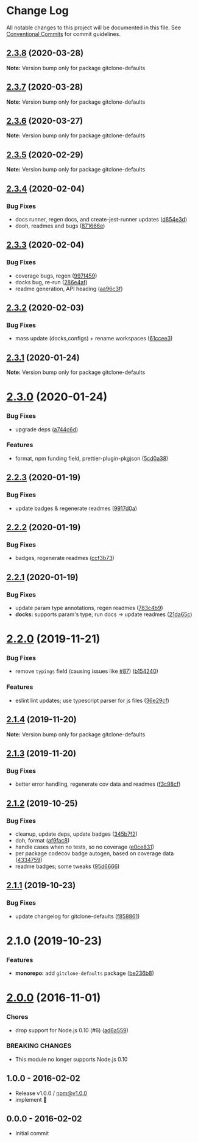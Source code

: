 # Change Log

All notable changes to this project will be documented in this file.
See [Conventional Commits](https://conventionalcommits.org) for commit guidelines.

## [2.3.8](https://github.com/tunnckoCore/opensource/compare/gitclone-defaults@2.3.7...gitclone-defaults@2.3.8) (2020-03-28)

**Note:** Version bump only for package gitclone-defaults





## [2.3.7](https://github.com/tunnckoCore/opensource/compare/gitclone-defaults@2.3.6...gitclone-defaults@2.3.7) (2020-03-28)

**Note:** Version bump only for package gitclone-defaults





## [2.3.6](https://github.com/tunnckoCore/opensource/compare/gitclone-defaults@2.3.5...gitclone-defaults@2.3.6) (2020-03-27)

**Note:** Version bump only for package gitclone-defaults





## [2.3.5](https://github.com/tunnckoCore/opensource/compare/gitclone-defaults@2.3.4...gitclone-defaults@2.3.5) (2020-02-29)

**Note:** Version bump only for package gitclone-defaults





## [2.3.4](https://github.com/tunnckoCore/opensource/compare/gitclone-defaults@2.3.3...gitclone-defaults@2.3.4) (2020-02-04)


### Bug Fixes

* docs runner, regen docs, and create-jest-runner updates ([d854e3d](https://github.com/tunnckoCore/opensource/commit/d854e3d335fa1d2c82d87321a07c6659fe6dcee1))
* dooh, readmes and bugs ([871666e](https://github.com/tunnckoCore/opensource/commit/871666e7eabbca6bf65cbc257311f0a46d410752))





## [2.3.3](https://github.com/tunnckoCore/opensource/compare/gitclone-defaults@2.3.2...gitclone-defaults@2.3.3) (2020-02-04)


### Bug Fixes

* coverage bugs, regen ([997f459](https://github.com/tunnckoCore/opensource/commit/997f459bff26b47f9119b4b7046f7b7d8b7afd6c))
* docks bug, re-run ([286e4af](https://github.com/tunnckoCore/opensource/commit/286e4af4de74899decf0bf71124b0abb214c887a))
* readme generation, API heading ([aa96c3f](https://github.com/tunnckoCore/opensource/commit/aa96c3f06af5a27b0e3b4119b92a9f7978e0e251))





## [2.3.2](https://github.com/tunnckoCore/opensource/compare/gitclone-defaults@2.3.1...gitclone-defaults@2.3.2) (2020-02-03)


### Bug Fixes

* mass update (docks,configs) + rename workspaces ([61ccee3](https://github.com/tunnckoCore/opensource/commit/61ccee33ca1cce122de9c7d6522a7a2913f65828))





## [2.3.1](https://github.com/tunnckoCore/opensource/compare/gitclone-defaults@2.3.0...gitclone-defaults@2.3.1) (2020-01-24)

**Note:** Version bump only for package gitclone-defaults





# [2.3.0](https://github.com/tunnckoCore/opensource/compare/gitclone-defaults@2.2.3...gitclone-defaults@2.3.0) (2020-01-24)


### Bug Fixes

* upgrade deps ([a744c6d](https://github.com/tunnckoCore/opensource/commit/a744c6dbef340b51e246ecf874579a752b7aa35a))


### Features

* format, npm funding field, prettier-plugin-pkgjson ([5cd0a38](https://github.com/tunnckoCore/opensource/commit/5cd0a389a731e5634636f1a124decbaf36807824))





## [2.2.3](https://github.com/tunnckoCore/opensource/compare/gitclone-defaults@2.2.2...gitclone-defaults@2.2.3) (2020-01-19)


### Bug Fixes

* update badges & regenerate readmes ([9917d0a](https://github.com/tunnckoCore/opensource/commit/9917d0a8cb045e2b6f83935347d6bb35144686bc))





## [2.2.2](https://github.com/tunnckoCore/opensource/compare/gitclone-defaults@2.2.1...gitclone-defaults@2.2.2) (2020-01-19)


### Bug Fixes

* badges, regenerate readmes ([ccf3b73](https://github.com/tunnckoCore/opensource/commit/ccf3b73c123dc66f2b1964bb263ab9e331449d3c))





## [2.2.1](https://github.com/tunnckoCore/opensource/compare/gitclone-defaults@2.2.0...gitclone-defaults@2.2.1) (2020-01-19)


### Bug Fixes

* update param type annotations, regen readmes ([783c4b9](https://github.com/tunnckoCore/opensource/commit/783c4b9ed402621ecdfbda524c0a53b30f83ae68))
* **docks:** supports param's type, run docs -> update readmes ([21da65c](https://github.com/tunnckoCore/opensource/commit/21da65ce3d0a73779a382262a8151da433f12ce3))





# [2.2.0](https://github.com/tunnckoCore/opensource/compare/gitclone-defaults@2.1.4...gitclone-defaults@2.2.0) (2019-11-21)


### Bug Fixes

* remove `typings` field (causing issues like [#87](https://github.com/tunnckoCore/opensource/issues/87)) ([b154240](https://github.com/tunnckoCore/opensource/commit/b154240e8bab1daa63d873909735d2c59bdf25cc))


### Features

* eslint lint updates; use typescript parser for js files ([36e29cf](https://github.com/tunnckoCore/opensource/commit/36e29cf7510ef15da4c532f9dc2b81cd275218c3))





## [2.1.4](https://github.com/tunnckoCore/opensource/compare/gitclone-defaults@2.1.3...gitclone-defaults@2.1.4) (2019-11-20)

**Note:** Version bump only for package gitclone-defaults





## [2.1.3](https://github.com/tunnckoCore/opensource/compare/gitclone-defaults@2.1.2...gitclone-defaults@2.1.3) (2019-11-20)


### Bug Fixes

* better error handling, regenerate cov data and readmes ([f3c98cf](https://github.com/tunnckoCore/opensource/commit/f3c98cf5812cf92127f491df67f083d06235a399))





## [2.1.2](https://github.com/tunnckoCore/opensource/compare/gitclone-defaults@2.1.1...gitclone-defaults@2.1.2) (2019-10-25)


### Bug Fixes

* cleanup, update deps, update badges ([345b7f2](https://github.com/tunnckoCore/opensource/commit/345b7f23e39481409ddc84d37308986462ada969))
* doh, format ([af9fac8](https://github.com/tunnckoCore/opensource/commit/af9fac844fb3d43fb43d39003eec18f482b6c6aa))
* handle cases when no tests, so no coverage ([e0ce831](https://github.com/tunnckoCore/opensource/commit/e0ce8313eedbcb5e8780865ed05533b5a2190c36))
* per package codecov badge autogen, based on coverage data ([4334759](https://github.com/tunnckoCore/opensource/commit/4334759d331dfcef98f43735a356753a685b139a))
* readme badges; some tweaks ([95d6666](https://github.com/tunnckoCore/opensource/commit/95d666659a2ac29bece307d22c66b6c0e7e47683))





## [2.1.1](https://github.com/tunnckoCore/opensource/compare/gitclone-defaults@2.1.0...gitclone-defaults@2.1.1) (2019-10-23)


### Bug Fixes

* update changelog for gitclone-defaults ([f858861](https://github.com/tunnckoCore/opensource/commit/f858861b5a375761b4624c16f0a8962f86a2a6c9))





# 2.1.0 (2019-10-23)


### Features

* **monorepo:** add `gitclone-defaults` package ([be236b8](https://github.com/tunnckoCore/opensource/commit/be236b83fecae87a08a56bcd8636379bed15cb72))

<a name="2.0.0"></a>
# [2.0.0](https://github.com/tunnckocore/gitclone-defaults/compare/v1.0.0...v2.0.0) (2016-11-01)


### Chores

* drop support for Node.js 0.10 (#6) ([ad6a559](https://github.com/tunnckocore/gitclone-defaults/commit/ad6a559))


### BREAKING CHANGES

* This module no longer supports Node.js 0.10





## 1.0.0 - 2016-02-02
- Release v1.0.0 / npm@v1.0.0
- implement :star2:

## 0.0.0 - 2016-02-02
- Initial commit
